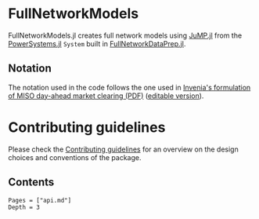 # FullNetworkModels

FullNetworkModels.jl creates full network models using [JuMP.jl](https://github.com/jump-dev/JuMP.jl) from the [PowerSystems.jl](https://nrel-siip.github.io/PowerSystems.jl) `System` built in [FullNetworkDataPrep.jl](https://gitlab.invenia.ca/invenia/research/FullNetworkDataPrep.jl).

## Notation

The notation used in the code follows the one used in [Invenia's formulation of MISO day-ahead market clearing (PDF)](https://drive.google.com/file/d/1ruSRtcLl9oicaJtZqWPI8S28sHW2C8Ji/view) ([editable version](https://www.overleaf.com/project/5f2453fd81a39d000135af50)).

# Contributing guidelines
Please check the [Contributing guidelines]() for an overview on the design choices and conventions of the package.

## Contents
```@contents
Pages = ["api.md"]
Depth = 3
```
